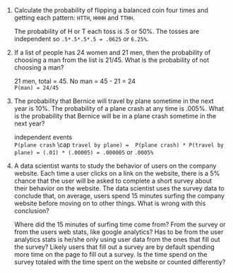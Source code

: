 1. Calculate the probability of flipping a balanced coin four times and getting each pattern: `HTTH`, `HHHH` and `TTHH`.

    The probability of H or T each toss is .5 or 50%. The tosses are independent so `.5*.5*.5*.5 = .0625` or `6.25%`.

2. If a list of people has 24 women and 21 men, then the probability of choosing a man from the list is 21/45. What is the probability of not choosing a man?

    21 men, total = 45.  No man = 45 - 21 = 24  
    `P(man) = 24/45`

3. The probability that Bernice will travel by plane sometime in the next year is 10%. The probability of a plane crash at any time is .005%. What is the probability that Bernice will be in a plane crash sometime in the next year?

    independent events  
    `P(plane crash` \cap `travel by plane) =  P(plane crash) * P(travel by plane) = (.01) * (.00005) = .000005` or `.0005%`

4. A data scientist wants to study the behavior of users on the company website. Each time a user clicks on a link on the website, there is a 5% chance that the user will be asked to complete a short survey about their behavior on the website. The data scientist uses the survey data to conclude that, on average, users spend 15 minutes surfing the company website before moving on to other things. What is wrong with this conclusion?

    Where did the 15 minutes of surfing time come from? From the survey or from the users web stats, like google analytics? Has to be from the user analytics stats is he/she only using user data from the ones that fill out the survey? Likely users that fill out a survey are by default spending more time on the page to fill out a survey.  Is the time spend on the survey totaled with the time spent on the website or counted differently?

